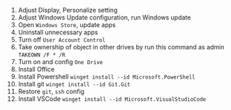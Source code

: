 1. Adjust Display, Personalize setting
2. Adjust Windows Update configuration, run Windows update
3. Open `Windows Store`, update apps
4. Uninstall unnecessary apps
5. Turn off `User Account Control`
6. Take ownership of object in other drives by run this command as admin  `TAKEOWN /F * /R`
7. Turn on and config `One Drive`
8. Install Office
9. Install Powershell `winget install --id Microsoft.PowerShell`
10. Install git `winget install --id Git.Git`
11. Restore `git`, `ssh` config
12. Install VSCode `winget install --id Microsoft.VisualStudioCode`
